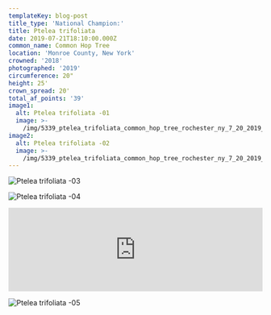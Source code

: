 ```yaml
---
templateKey: blog-post
title_type: 'National Champion:'
title: Ptelea trifoliata
date: 2019-07-21T18:10:00.000Z
common_name: Common Hop Tree
location: 'Monroe County, New York'
crowned: '2018'
photographed: '2019'
circumference: 20"
height: 25'
crown_spread: 20'
total_af_points: '39'
image1:
  alt: Ptelea trifoliata -01
  image: >-
    /img/5339_ptelea_trifoliata_common_hop_tree_rochester_ny_7_20_2019_american_forests_brian_kelley_main_stem.jpg
image2:
  alt: Ptelea trifoliata -02
  image: >-
    /img/5339_ptelea_trifoliata_common_hop_tree_rochester_ny_7_20_2019_american_forests_brian_kelley_extending_out_into_sun.jpg
---
```

![Ptelea trifoliata -03](/img/5339_ptelea_trifoliata_common_hop_tree_rochester_ny_7_20_2019_american_forests_brian_kelley_base.jpg)

![Ptelea trifoliata -04](/img/5339_ptelea_trifoliata_common_hop_tree_rochester_ny_7_20_2019_american_forests_brian_kelley_leaf.jpg)

<iframe width="100%" height="166" scrolling="no" frameborder="no" allow="autoplay" src="https://w.soundcloud.com/player/?url=https%3A//api.soundcloud.com/tracks/687240979&color=%23ff5500&auto_play=false&hide_related=false&show_comments=true&show_user=true&show_reposts=false&show_teaser=true"></iframe>

![Ptelea trifoliata -05](/img/5339_ptelea_trifoliata_common_hop_tree_rochester_ny_7_20_2019_american_forests_brian_kelley_scale.jpg)
